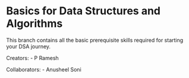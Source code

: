 # Basics for Data Structures and Algorithms
This branch contains all the basic prerequisite skills required for starting your DSA journey.

Creators:
    - P Ramesh

Collaborators:
    - Anusheel Soni
